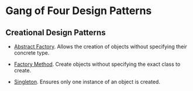 # Gang of Four Design Patterns

## Creational Design Patterns   

* [Abstract Factory](https://github.com/tvttavares/gof/tree/master/abstract-factory). Allows the creation of objects without specifying their concrete type. 

* [Factory Method](https://github.com/tvttavares/gof/tree/master/factory-method). Create objects without specifying the exact class to create.

* [Singleton](https://github.com/tvttavares/gof/tree/master/singleton). Ensures only one instance of an object is created.
